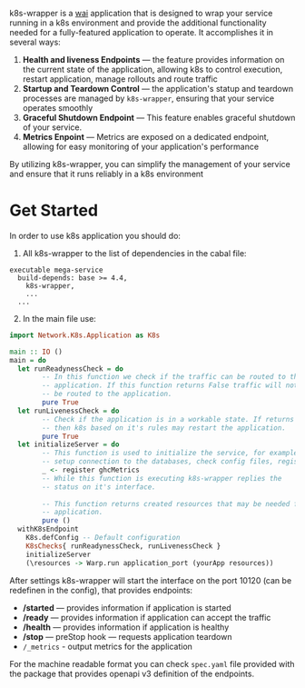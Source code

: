 k8s-wrapper is a [wai](https://hackage.haskell.org/package/wai) application that is designed to wrap your service running in a k8s
environment and provide the additional functionality needed for a fully-featured application
to operate. It accomplishes it in several ways:

  1. **Health and liveness Endpoints** — the feature provides information on the current state
     of the application, allowing k8s to control execution, restart application, manage rollouts
     and route traffic
  2. **Startup and Teardown Control** — the application's statup and teardown processes are managed
     by `k8s-wrapper`, ensuring that your service operates smoothly
  3. **Graceful Shutdown Endpoint** — This feature enables graceful shutdown of your service.
  4. **Metrics Enpoint** — Metrics are exposed on a dedicated endpoint, allowing for easy monitoring
     of your application's performance

By utilizing k8s-wrapper, you can simplify the management of your service and ensure that it runs
reliably in a k8s environment

# Get Started

In order to use k8s application you should do:

1. All k8s-wrapper to the list of dependencies in the cabal file:

```cabal
executable mega-service
  build-depends: base >= 4.4,
    k8s-wrapper,
    ...
  ...
```

2. In the main file use:

```haskell
import Network.K8s.Application as K8s

main :: IO ()
main = do
  let runReadynessCheck = do 
        -- In this function we check if the traffic can be routed to the
        -- application. If this function returns False traffic will not
        -- be routed to the application.
        pure True
  let runLivenessCheck = do
        -- Check if the application is in a workable state. If returns `False`
        -- then k8s based on it's rules may restart the application.
        pure True
  let initializeServer = do
        -- This function is used to initialize the service, for example
        -- setup connection to the databases, check config files, register metrics
        _ <- register ghcMetrics
        -- While this function is executing k8s-wrapper replies the
        -- status on it's interface.
 
        -- This function returns created resources that may be needed for the
        -- application.
        pure ()
  withK8sEndpoint
    K8s.defConfig -- Default configuration
    K8sChecks{ runReadynessCheck, runLivenessCheck }
    initializeServer
    (\resources -> Warp.run application_port (yourApp resources)) 
```

After settings k8s-wrapper will start the interface on the port 10120 (can be redefinen in the config),
that provides endpoints:

   - **/started** — provides information if application is started
   - **/ready** — provides information if application can accept the traffic
   - **/health** — provides information if application is healthy
   - **/stop** — preStop hook — requests application teardown
   - `/_metrics` - output metrics for the application
  
For the machine readable format you can check `spec.yaml` file provided with the package
that provides openapi v3 definition of the endpoints.

